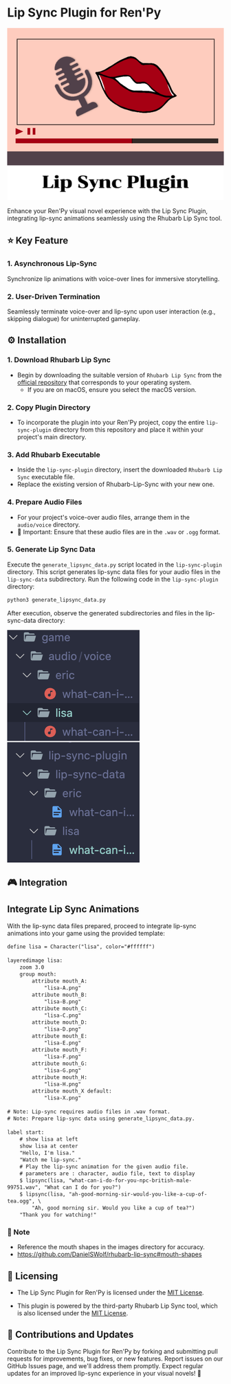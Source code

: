 # Lip Sync Plugin for Ren'Py

![image](./README/thumbnail_lipsync.png)

Enhance your Ren'Py visual novel experience with the Lip Sync Plugin, integrating lip-sync animations seamlessly using the Rhubarb Lip Sync tool.

## ⭐️ Key Feature

### 1. Asynchronous Lip-Sync

Synchronize lip animations with voice-over lines for immersive storytelling.

### 2. User-Driven Termination

Seamlessly terminate voice-over and lip-sync upon user interaction (e.g., skipping dialogue) for uninterrupted gameplay.

## ⚙️ Installation

### 1. Download Rhubarb Lip Sync

- Begin by downloading the suitable version of `Rhubarb Lip Sync` from the [official repository](https://github.com/DanielSWolf/rhubarb-lip-sync/releases) that corresponds to your operating system.
  - If you are on macOS, ensure you select the macOS version.

### 2. Copy Plugin Directory

- To incorporate the plugin into your Ren'Py project, copy the entire `lip-sync-plugin` directory from this repository and place it within your project's main directory.

### 3. Add Rhubarb Executable

- Inside the `lip-sync-plugin` directory, insert the downloaded `Rhubarb Lip Sync` executable file.
- Replace the existing version of Rhubarb-Lip-Sync with your new one.

### 4. Prepare Audio Files

- For your project's voice-over audio files, arrange them in the `audio/voice` directory.
- 🚨 Important: Ensure that these audio files are in the `.wav` or `.ogg` format.

### 5. Generate Lip Sync Data

Execute the `generate_lipsync_data.py` script located in the `lip-sync-plugin` directory. This script generates lip-sync data files for your audio files in the `lip-sync-data` subdirectory.
Run the following code in the `lip-sync-plugin` directory:

```bash
python3 generate_lipsync_data.py
```

After execution, observe the generated subdirectories and files in the lip-sync-data directory:

![alt-text-1](./README/audio_dir.png "title-1")
![alt-text-2](./README/lipsync-data.png "title-1")

## 🎮 Integration

## Integrate Lip Sync Animations

With the lip-sync data files prepared, proceed to integrate lip-sync animations into your game using the provided template:

```renpy
define lisa = Character("lisa", color="#ffffff")

layeredimage lisa:
    zoom 3.0
    group mouth:
        attribute mouth_A:
            "lisa-A.png"
        attribute mouth_B:
            "lisa-B.png"
        attribute mouth_C:
            "lisa-C.png"
        attribute mouth_D:
            "lisa-D.png"
        attribute mouth_E:
            "lisa-E.png"
        attribute mouth_F:
            "lisa-F.png"
        attribute mouth_G:
            "lisa-G.png"
        attribute mouth_H:
            "lisa-H.png"
        attribute mouth_X default:
            "lisa-X.png"

# Note: Lip-sync requires audio files in .wav format.
# Note: Prepare lip-sync data using generate_lipsync_data.py.

label start:
    # show lisa at left
    show lisa at center
    "Hello, I'm lisa."
    "Watch me lip-sync."
    # Play the lip-sync animation for the given audio file.
    # parameters are : character, audio file, text to display
    $ lipsync(lisa, "what-can-i-do-for-you-npc-british-male-99751.wav", "What can I do for you?")
    $ lipsync(lisa, "ah-good-morning-sir-would-you-like-a-cup-of-tea.ogg", \
        "Ah, good morning sir. Would you like a cup of tea?")
    "Thank you for watching!"
```

### 🚨 Note
- Reference the mouth shapes in the images directory for accuracy.
- https://github.com/DanielSWolf/rhubarb-lip-sync#mouth-shapes

## 📜 Licensing

- The Lip Sync Plugin for Ren'Py is licensed under the [MIT License](LICENSE).

- This plugin is powered by the third-party Rhubarb Lip Sync tool, which is also licensed under the [MIT License](https://github.com/DanielSWolf/rhubarb-lip-sync/blob/master/LICENSE).

## 🙌 Contributions and Updates

Contribute to the Lip Sync Plugin for Ren'Py by forking and submitting pull requests for improvements, bug fixes, or new features. Report issues on our GitHub Issues page, and we'll address them promptly. Expect regular updates for an improved lip-sync experience in your visual novels! 🚀
